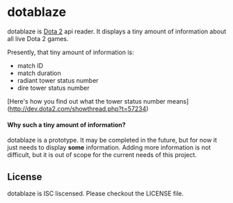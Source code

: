 dotablaze
=========

dotablaze is [Dota 2](http://blog.dota2.com/) api reader.
It displays a tiny amount of information about all live Dota 2 games.

Presently, that tiny amount of information is:
- match ID
- match duration
- radiant tower status number
- dire tower status number

[Here's how you find out what the tower status number means]
(http://dev.dota2.com/showthread.php?t=57234)

#### Why such a tiny amount of information?

dotablaze is a prototype.
It may be completed in the future, but for now it just needs to display **some**
information.
Adding more information is not difficult, but it is out of scope for the current
needs of this project.

## License

dotablaze is ISC liscensed.
Please checkout the LICENSE file.
